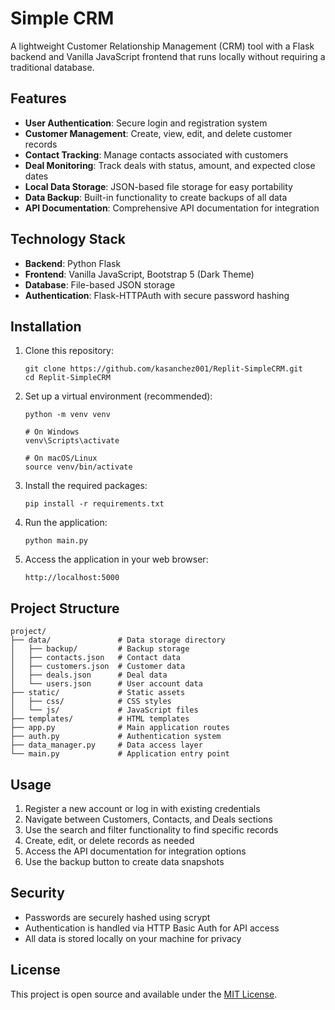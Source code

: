 # Simple CRM

A lightweight Customer Relationship Management (CRM) tool with a Flask backend and Vanilla JavaScript frontend that runs locally without requiring a traditional database.

## Features

- **User Authentication**: Secure login and registration system
- **Customer Management**: Create, view, edit, and delete customer records
- **Contact Tracking**: Manage contacts associated with customers
- **Deal Monitoring**: Track deals with status, amount, and expected close dates
- **Local Data Storage**: JSON-based file storage for easy portability
- **Data Backup**: Built-in functionality to create backups of all data
- **API Documentation**: Comprehensive API documentation for integration

## Technology Stack

- **Backend**: Python Flask
- **Frontend**: Vanilla JavaScript, Bootstrap 5 (Dark Theme)
- **Database**: File-based JSON storage
- **Authentication**: Flask-HTTPAuth with secure password hashing

## Installation

1. Clone this repository:
   ```
   git clone https://github.com/kasanchez001/Replit-SimpleCRM.git
   cd Replit-SimpleCRM
   ```

2. Set up a virtual environment (recommended):
   ```
   python -m venv venv
   
   # On Windows
   venv\Scripts\activate
   
   # On macOS/Linux
   source venv/bin/activate
   ```

3. Install the required packages:
   ```
   pip install -r requirements.txt
   ```

4. Run the application:
   ```
   python main.py
   ```

5. Access the application in your web browser:
   ```
   http://localhost:5000
   ```

## Project Structure

```
project/
├── data/               # Data storage directory
│   ├── backup/         # Backup storage
│   ├── contacts.json   # Contact data
│   ├── customers.json  # Customer data
│   ├── deals.json      # Deal data
│   └── users.json      # User account data
├── static/             # Static assets
│   ├── css/            # CSS styles
│   └── js/             # JavaScript files
├── templates/          # HTML templates
├── app.py              # Main application routes
├── auth.py             # Authentication system
├── data_manager.py     # Data access layer
└── main.py             # Application entry point
```

## Usage

1. Register a new account or log in with existing credentials
2. Navigate between Customers, Contacts, and Deals sections
3. Use the search and filter functionality to find specific records
4. Create, edit, or delete records as needed
5. Access the API documentation for integration options
6. Use the backup button to create data snapshots

## Security

- Passwords are securely hashed using scrypt
- Authentication is handled via HTTP Basic Auth for API access
- All data is stored locally on your machine for privacy

## License

This project is open source and available under the [MIT License](LICENSE).